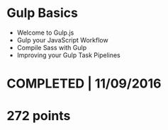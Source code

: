 # Gulp Basics
- Welcome to Gulp.js
- Gulp your JavaScript Workflow
- Compile Sass with Gulp
- Improving your Gulp Task Pipelines

# COMPLETED | 11/09/2016
# 272 points